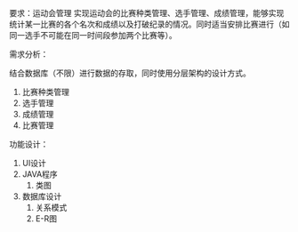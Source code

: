 要求：运动会管理
实现运动会的比赛种类管理、选手管理、成绩管理，能够实现统计某一比赛的各个名次和成绩以及打破纪录的情况。同时适当安排比赛进行（如同一选手不可能在同一时间段参加两个比赛等）。



需求分析：

结合数据库（不限）进行数据的存取，同时使用分层架构的设计方式。

1. 比赛种类管理
2. 选手管理
3. 成绩管理
4. 比赛管理



功能设计：

1. UI设计
2. JAVA程序
   1. 类图
3. 数据库设计
   1. 关系模式
   2. E-R图